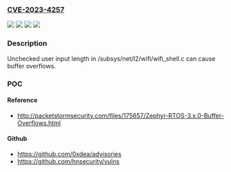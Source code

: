 ### [CVE-2023-4257](https://cve.mitre.org/cgi-bin/cvename.cgi?name=CVE-2023-4257)
![](https://img.shields.io/static/v1?label=Product&message=Zephyr&color=blue)
![](https://img.shields.io/static/v1?label=Version&message=0%3C%3D%203.4%20&color=brighgreen)
![](https://img.shields.io/static/v1?label=Vulnerability&message=CWE-120%20Buffer%20Copy%20without%20Checking%20Size%20of%20Input%20('Classic%20Buffer%20Overflow')&color=brighgreen)
![](https://img.shields.io/static/v1?label=Vulnerability&message=CWE-131%20Incorrect%20Calculation%20of%20Buffer%20Size&color=brighgreen)

### Description

Unchecked user input length in /subsys/net/l2/wifi/wifi_shell.c can cause buffer overflows.

### POC

#### Reference
- http://packetstormsecurity.com/files/175657/Zephyr-RTOS-3.x.0-Buffer-Overflows.html

#### Github
- https://github.com/0xdea/advisories
- https://github.com/hnsecurity/vulns

